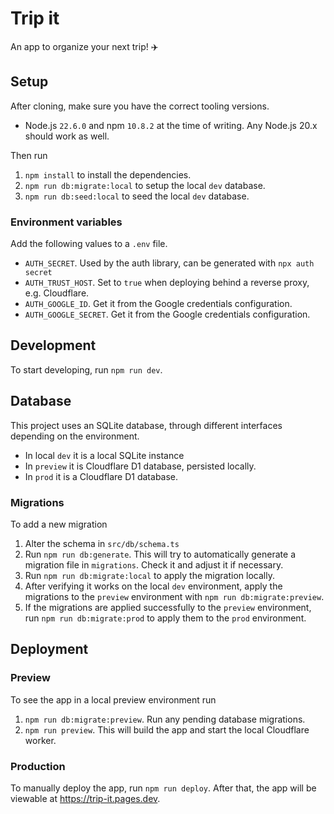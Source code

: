 # Trip it

An app to organize your next trip! ✈️

## Setup

After cloning, make sure you have the correct tooling versions.

-   Node.js `22.6.0` and npm `10.8.2` at the time of writing. Any Node.js 20.x should work as well.

Then run

1. `npm install` to install the dependencies.
2. `npm run db:migrate:local` to setup the local `dev` database.
3. `npm run db:seed:local` to seed the local `dev` database.

### Environment variables

Add the following values to a `.env` file.

-   `AUTH_SECRET`. Used by the auth library, can be generated with `npx auth secret`
-   `AUTH_TRUST_HOST`. Set to `true` when deploying behind a reverse proxy, e.g. Cloudflare.
-   `AUTH_GOOGLE_ID`. Get it from the Google credentials configuration.
-   `AUTH_GOOGLE_SECRET`. Get it from the Google credentials configuration.

## Development

To start developing, run `npm run dev`.

## Database

This project uses an SQLite database, through different interfaces depending on the environment.

-   In local `dev` it is a local SQLite instance
-   In `preview` it is Cloudflare D1 database, persisted locally.
-   In `prod` it is a Cloudflare D1 database.

### Migrations

To add a new migration

1. Alter the schema in `src/db/schema.ts`
2. Run `npm run db:generate`. This will try to automatically generate a migration file in `migrations`. Check it and adjust it if necessary.
3. Run `npm run db:migrate:local` to apply the migration locally.
4. After verifying it works on the local `dev` environment, apply the migrations to the `preview` environment with `npm run db:migrate:preview`.
5. If the migrations are applied successfully to the `preview` environment, run `npm run db:migrate:prod` to apply them to the `prod` environment.

## Deployment

### Preview

To see the app in a local preview environment run

1. `npm run db:migrate:preview`. Run any pending database migrations.
2. `npm run preview`. This will build the app and start the local Cloudflare worker.

### Production

To manually deploy the app, run `npm run deploy`. After that, the app will be viewable at https://trip-it.pages.dev.
